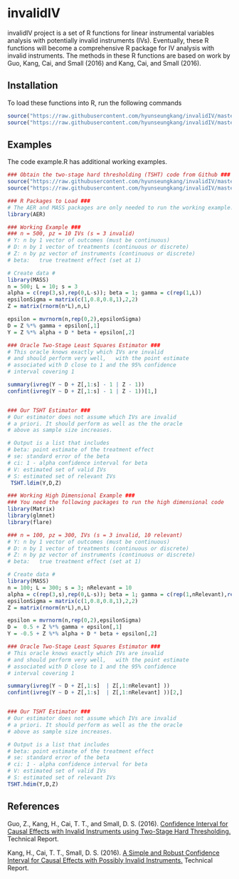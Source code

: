 # invalidIV

invalidIV project is a set of R functions for linear instrumental variables analysis with potentially invalid instruments (IVs). Eventually, these R functions will become a comprehensive R package for IV  analysis with invalid instruments. The methods in these R functions are based on work by Guo, Kang, Cai, and Small (2016) and Kang, Cai, and Small (2016). 

## Installation

To load these functions into R, run the following commands
```R
source("https://raw.githubusercontent.com/hyunseungkang/invalidIV/master/TSHT.R")
source("https://raw.githubusercontent.com/hyunseungkang/invalidIV/master/JMCode.R")
```

## Examples
The code example.R has additional working examples.

```R
### Obtain the two-stage hard thresholding (TSHT) code from Github ###	
source("https://raw.githubusercontent.com/hyunseungkang/invalidIV/master/TSHT.R")
source("https://raw.githubusercontent.com/hyunseungkang/invalidIV/master/JMCode.R")

### R Packages to Load ###
# The AER and MASS packages are only needed to run the working example.
library(AER)

### Working Example ###
### n = 500, pz = 10 IVs (s = 3 invalid)
# Y: n by 1 vector of outcomes (must be continuous)
# D: n by 1 vector of treatments (continuous or discrete)
# Z: n by pz vector of instruments (continuous or discrete)
# beta:	  true treatment effect (set at 1)

# Create data #
library(MASS)
n = 500; L = 10; s = 3
alpha = c(rep(3,s),rep(0,L-s)); beta = 1; gamma = c(rep(1,L))
epsilonSigma = matrix(c(1,0.8,0.8,1),2,2)
Z = matrix(rnorm(n*L),n,L)

epsilon = mvrnorm(n,rep(0,2),epsilonSigma)
D = Z %*% gamma + epsilon[,1]
Y = Z %*% alpha + D * beta + epsilon[,2]

### Oracle Two-Stage Least Squares Estimator ###
# This oracle knows exactly which IVs are invalid
# and should perform very well,	  with the point estimate
# associated with D close to 1 and the 95% confidence
# interval covering 1

summary(ivreg(Y ~ D + Z[,1:s] - 1 | Z - 1))
confint(ivreg(Y ~ D + Z[,1:s] - 1 | Z - 1))[1,]


### Our TSHT Estimator ###
# Our estimator	does not assume	which IVs are invalid
# a priori. It should perform as well as the the oracle
# above	as sample size increases.

# Output is a list that includes
# beta: point estimate of the treatment effect
# se: standard error of the beta
# ci: 1 - alpha confidence interval for beta
# V: estimated set of valid IVs
# S: estimated set of relevant IVs
 TSHT.ldim(Y,D,Z)

### Working High Dimensional Example ###
### You need the following packages to run the high dimensional code
library(Matrix)
library(glmnet)
library(flare)

### n = 100, pz = 300, IVs (s = 3 invalid, 10 relevant)
# Y: n by 1 vector of outcomes (must be continuous)
# D: n by 1 vector of treatments (continuous or discrete)
# Z: n by pz vector of instruments (continuous or discrete)
# beta:   true treatment effect (set at 1)

# Create data #
library(MASS)
n = 100; L = 300; s = 3; nRelevant = 10
alpha = c(rep(3,s),rep(0,L-s)); beta = 1; gamma = c(rep(1,nRelevant),rep(0,L-nRelevant))
epsilonSigma = matrix(c(1,0.8,0.8,1),2,2)
Z = matrix(rnorm(n*L),n,L)

epsilon = mvrnorm(n,rep(0,2),epsilonSigma)
D =  0.5 + Z %*% gamma + epsilon[,1]
Y = -0.5 + Z %*% alpha + D * beta + epsilon[,2]

### Oracle Two-Stage Least Squares Estimator ###
# This oracle knows exactly which IVs are invalid
# and should perform very well,   with the point estimate
# associated with D close to 1 and the 95% confidence
# interval covering 1

summary(ivreg(Y ~ D + Z[,1:s]  | Z[,1:nRelevant] ))
confint(ivreg(Y ~ D + Z[,1:s]  | Z[,1:nRelevant] ))[2,]


### Our TSHT Estimator ###
# Our estimator does not assume which IVs are invalid
# a priori. It should perform as well as the the oracle
# above as sample size increases.

# Output is a list that includes
# beta: point estimate of the treatment effect
# se: standard error of the beta
# ci: 1 - alpha confidence interval for beta
# V: estimated set of valid IVs
# S: estimated set of relevant IVs
TSHT.hdim(Y,D,Z)

```

## References 
Guo, Z., Kang, H., Cai, T. T., and Small, D. S. (2016). <a href="http://arxiv.org/abs/1603.05224">Confidence Interval for Causal Effects with Invalid Instruments using Two-Stage Hard Thresholding.</a> Technical Report.

Kang, H., Cai, T. T., Small, D. S. (2016). <a href="http://arxiv.org/abs/1504.03718">A Simple and Robust Confidence Interval for Causal Effects with Possibly Invalid Instruments.</a> Technical Report.
